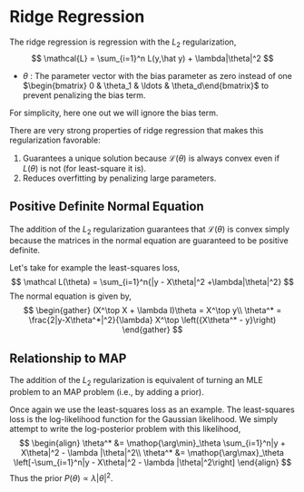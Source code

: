 #  Ridge Regression

The ridge regression is regression with the $L_2$ regularization,
$$
\mathcal{L} = \sum_{i=1}^n L(y,\hat y) + \lambda|\theta|^2
$$

* $\theta$ : The parameter vector with the bias parameter as zero instead of one $\begin{bmatrix} 0 & \theta_1 & \ldots & \theta_d\end{bmatrix}$ to prevent penalizing the bias term.



For simplicity, here one out we will ignore the bias term.

There are very strong properties of ridge regression that makes this regularization favorable:

1. Guarantees a unique solution because $\mathcal L(\theta)$ is always convex even if $L(\theta)$ is not (for least-square it is).
2. Reduces overfitting by penalizing large parameters.



## Positive Definite Normal Equation

The addition of the $L_2$ regularization guarantees that $\mathcal L(\theta)$ is convex simply because the  matrices in the normal equation are guaranteed to be positive definite.



Let's take for example the least-squares loss,
$$
\mathcal L(\theta) = \sum_{i=1}^n{|y - X\theta|^2  +\lambda|\theta|^2}
$$
The normal equation is given by,
$$
\begin{gather}
(X^\top X + \lambda I)\theta = X^\top y\\
\theta^* = \frac{2|y-X\theta^*|^2}{\lambda} X^\top \left({X\theta^* - y}\right)
\end{gather}
$$

## Relationship to MAP

The addition of the $L_2$ regularization is equivalent of turning an MLE problem to an MAP problem (i.e., by adding a prior).



Once again we use the least-squares loss as an example. The least-squares loss is the log-likelihood function for the Gaussian likelihood. We simply attempt to write the log-posterior problem with this likelihood,
$$
\begin{align}
\theta^* &= \mathop{\arg\min}_\theta \sum_{i=1}^n|y + X\theta|^2 - \lambda |\theta|^2\\
\theta^* &= \mathop{\arg\max}_\theta \left[-\sum_{i=1}^n|y - X\theta|^2 - \lambda |\theta|^2\right]
\end{align}
$$
Thus the prior $P(\theta) \propto \lambda |\theta|^2$.